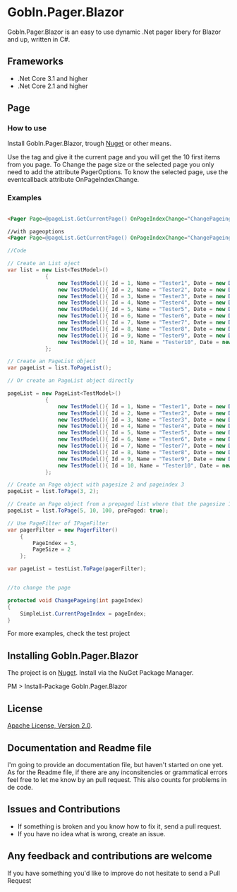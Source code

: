 # Gobln.Pager.Blazor

Gobln.Pager.Blazor is an easy to use dynamic .Net pager libery for Blazor and up, written in C#.

## Frameworks

* .Net Core 3.1 and higher
* .Net Core 2.1 and higher

## Page

### How to use

Install Gobln.Pager.Blazor, trough [Nuget](https://www.nuget.org/) or other means.

Use the tag <Pager> and give it the current page and you will get the 10 first items from you page.
To Change the page size or the selected page you only need to add the attribute PagerOptions.
To know the selected page, use the eventcallback attribute OnPageIndexChange.

### Examples

```html

<Pager Page=@pageList.GetCurrentPage() OnPageIndexChange="ChangePageing" />

//with pageoptions
<Pager Page=@pageList.GetCurrentPage() OnPageIndexChange="ChangePageing" PagerOptions="@(new PagerOptions() { ItemShowOrder = new[] { ItemShow.PagesItemsRange } } )" />

```
```csharp
//Code

// Create an List oject
var list = new List<TestModel>()
            {
                new TestModel(){ Id = 1, Name = "Tester1", Date = new DateTime( 2015, 5,1 ) },
                new TestModel(){ Id = 2, Name = "Tester2", Date = new DateTime( 2015, 5,2 ) },
                new TestModel(){ Id = 3, Name = "Tester3", Date = new DateTime( 2015, 5,3 ) },
                new TestModel(){ Id = 4, Name = "Tester4", Date = new DateTime( 2015, 5,4 ) },
                new TestModel(){ Id = 5, Name = "Tester5", Date = new DateTime( 2015, 5,5 ) },
                new TestModel(){ Id = 6, Name = "Tester6", Date = new DateTime( 2015, 5,1 ) },
                new TestModel(){ Id = 7, Name = "Tester7", Date = new DateTime( 2015, 5,2 ) },
                new TestModel(){ Id = 8, Name = "Tester8", Date = new DateTime( 2015, 5,3 ) },
                new TestModel(){ Id = 9, Name = "Tester9", Date = new DateTime( 2015, 5,4 ) },
                new TestModel(){ Id = 10, Name = "Tester10", Date = new DateTime( 2015, 5,5 ) },
            };

// Create an PageList object
var pageList = list.ToPageList();

// Or create an PageList object directly

pageList = new PageList<TestModel>()
            {
                new TestModel(){ Id = 1, Name = "Tester1", Date = new DateTime( 2015, 5,1 ) },
                new TestModel(){ Id = 2, Name = "Tester2", Date = new DateTime( 2015, 5,2 ) },
                new TestModel(){ Id = 3, Name = "Tester3", Date = new DateTime( 2015, 5,3 ) },
                new TestModel(){ Id = 4, Name = "Tester4", Date = new DateTime( 2015, 5,4 ) },
                new TestModel(){ Id = 5, Name = "Tester5", Date = new DateTime( 2015, 5,5 ) },
                new TestModel(){ Id = 6, Name = "Tester6", Date = new DateTime( 2015, 5,1 ) },
                new TestModel(){ Id = 7, Name = "Tester7", Date = new DateTime( 2015, 5,2 ) },
                new TestModel(){ Id = 8, Name = "Tester8", Date = new DateTime( 2015, 5,3 ) },
                new TestModel(){ Id = 9, Name = "Tester9", Date = new DateTime( 2015, 5,4 ) },
                new TestModel(){ Id = 10, Name = "Tester10", Date = new DateTime( 2015, 5,5 ) },
            };

// Create an Page object with pagesize 2 and pageindex 3
pageList = list.ToPage(3, 2);

// Create an Page object from a prepaged list where that the pagesize 10, pageindex 10 and the total item count 100
pageList = list.ToPage(5, 10, 100, prePaged: true);

// Use PageFilter of IPageFilter
var pagerFilter = new PagerFilter()
    {
        PageIndex = 5,
        PageSize = 2
    };

var pageList = testList.ToPage(pagerFilter);


//to change the page

protected void ChangePageing(int pageIndex)
{
    SimpleList.CurrentPageIndex = pageIndex;
}

```

For more examples, check the test project

## Installing Gobln.Pager.Blazor

The project is on [Nuget](https://www.nuget.org/packages/Gobln.Pager.Blazor/). Install via the NuGet Package Manager.

PM > Install-Package Gobln.Pager.Blazor

## License

[Apache License, Version 2.0](http://opensource.org/licenses/Apache-2.0).

## Documentation and Readme file

I'm going to provide an documentation file, but haven't started on one yet.
As for the Readme file, if there are any inconsitencies or grammatical errors feel free to let me know by an pull request. This also counts for problems in de code.

## Issues and Contributions

* If something is broken and you know how to fix it, send a pull request.
* If you have no idea what is wrong, create an issue.

## Any feedback and contributions are welcome

If you have something you'd like to improve do not hesitate to send a Pull Request